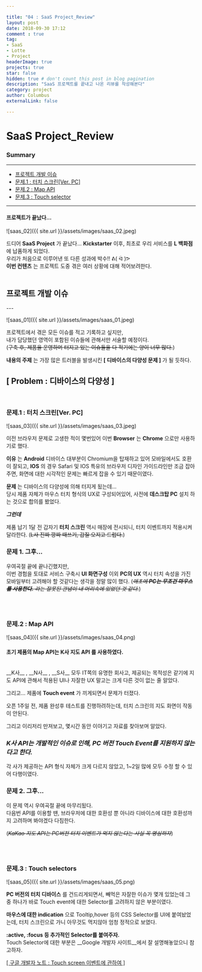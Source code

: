 ```yaml
---

title: "04 : SaaS Project_Review"
layout: post
date: 2018-09-30 17:12
comment : true
tag:
- SaaS
- Lotte
- Project
headerImage: true
projects: true
star: false
hidden: true # don't count this post in blog pagination
description: "SaaS 프로젝트를 끝내고 나온 리뷰를 작성해본다"
category: project
author: Columbus
externalLink: false

---
```




# SaaS Project_Review

### Summary
---

* [프로젝트 개발 이슈](#Start)
* [문제.1 : 터치 스크린[Ver. PC]](#first)
* [문제.2 : Map API](#second)
* [문제.3 : Touch selector](#third)

---

#### 프로젝트가 끝났다...

![saas_02]({{ site.url }}/assets/images/saas_02.jpeg)

드디어 __SaaS Project__ 가 끝났다...  __Kickstarter__ 이후, 최초로 우리 서비스를 __L 백화점__ 에 납품하게 되었다.<br>
우리가 처음으로 이루어낸 또 다른 성과에 박수!! ᕕ( ᐛ )ᕗ<br>
__이번 컨텐츠__ 는 프로젝트 도중 겪은 여러 상황에 대해 적어보려한다.
<br />
<br />
<div id="Start">
<h2>프로젝트 개발 이슈</h2>
</div>
---

![saas_01]({{ site.url }}/assets/images/saas_01.jpeg)

프로젝트에서 겪은 모든 이슈를 적고 기록하고 싶지만,<br>
내가 담당했던 영역이 포함된 이슈들에 관해서만 서술할 예정이다.<br>
(~~구축 후, 제품을 운영하며 터지고 있는 이슈들을 다 적기에는 양이 너무 많다.~~)

__내용의 주제__ 는 가장 많은 트러블을 발생시킨 __[ 디바이스의 다양성 문제 ]__ 가 될 듯하다. 

## [ Problem : 디바이스의 다양성 ]

<br>
<div id="first">
<h3>문제.1 : 터치 스크린[Ver. PC]</h3>
</div>

![saas_03]({{ site.url }}/assets/images/saas_03.jpeg)

이전 브라우저 문제로 고생한 적이 몇번있어 이번 __Browser__ 는 __Chrome__ 으로만 사용하기로 했다.

__이유__ 는 __Android__ 디바이스 대부분이 Chromium을 탑재하고 있어 모바일에서도 호환이 잘되고, __IOS__ 의 경우 Safari 및 IOS 특유의 브라우저 디자인 가이드라인만 조금 잡아주면, 화면에 대한 시각적인 문제는 빠르게 잡을 수 있기 때문이였다. 

__문제__ 는 디바이스의 다양성에 의해 터지게 됬는데...<br>
당시 제품 자체가 마우스 터치 형식의 UX로 구성되어있어, 사전에 __데스크탑 PC__ 설치 하는 것으로 합의를 봤었다.

___그런데___

제품 납기 1달 전 갑자기 __터치 스크린__ 역시 매장에 전시되니, 터치 이벤트까지 적용시켜 달라한다. (~~L사 진짜 깡짜 때쓰기, 갑질 오지고 드럽다.~~)

### 문제 1. 그후...

우여곡절 끝에 끝나긴했지만,<br>
이번 경험을 토대로 서비스 구축시 __UI 화면구성__ 이외 __PC의 UX__ 역시 터치 속성을 가진 모바일부터 고려해야 할 것같다는 생각을 정말 많이 했다.
(~~_애초에 __PC는 무조건 마우스를 사용한다.__ 라는 잘못된 관념이 내 머리속에 있었던 것 같다._~~)  

<br>
<br>
<div id="second">
<h3>문제.2 : Map API</h3>
</div>

![saas_04]({{ site.url }}/assets/images/saas_04.png)

#### 초기 제품의 Map API는 __K사 지도 API__ 를 사용하였다.
<br>
__K사__ , __N사__ , __S사__ 모두 IT쪽의 유명한 회사고, 제공되는 목적성은 같기에 지도 API에 관해서 적용된 UI나 자잘한 UX 말고는 크게 다른 것이 없는 줄 알았다.
  
그리고... 제품에 __Touch event__ 가 끼게되면서 문제가 터졌다.

오픈 1주일 전, 제품 완성후 테스트를 진행하려하는데, 터치 스크린의 지도 화면이 작동이 안된다.

그리고 이리저리 만져보고, 몇시간 동안 이야기고 자료를 찾아보며 알았다.

### _K사 API는 개발적인 이슈로 인해, PC 버전 Touch Event를 지원하지 않는다고 한다._

각 사가 제공하는 API 형식 자체가 크게 다르지 않았고, 1~2일 많에 모두 수정 할 수 있어 다행이였다.

### 문제 2. 그후...

이 문제 역시 우여곡절 끝에 마무리됬다.<br>
다음번 API를 이용할 땐, 브라우저에 대한 호환성 뿐 아니라 디바이스에 대한 호환성까지 고려하며 봐야겠다 다짐한다.

(~~_KaKao 지도 API는 PC버전 터치 이벤트가 먹지 않는다는 사실 꼭 명심하자_~~)

<br>
<br>
<div id="third">
<h3>문제.3 : Touch selectors</h3>
</div>
 
![saas_05]({{ site.url }}/assets/images/saas_05.png)

__PC 버전의 터치 디바이스__ 를 건드리게되면서, 빼먹은 자잘한 이슈가 몇개 있었는데 그 중 하나가 바로 Touch event에 대한 Selector를 고려하지 않은 부분이였다.
  
__마우스에 대한 indication__ 으로 Tooltip,hover 등의 CSS Selector를 UI에 붙여놨었는데, 터치 스크린으로 가니 아무것도 먹지않아 엄청 정적으로 보였다.

__:active, :focus 등 추가적인 Selector를 붙여주자.__<br>
Touch Selector에 대한 부분은 __Google 개발자 사이트__에서 잘 설명해놓았으니 참고하자.

[[ 구글 개발자 노트 : Touch screen 이벤트에 관하여 ]](https://developers.google.com/web/fundamentals/design-and-ux/input/touch/?hl=ko)
<br />
<br />
<br />